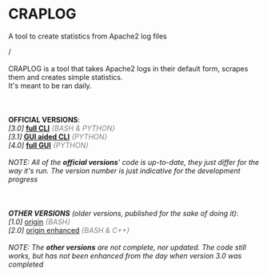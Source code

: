# CRAPLOG
A tool to create statistics from Apache2 log files 

/<br>
<br>
CRAPLOG is a tool that takes Apache2 logs in their default form, scrapes them and creates simple statistics.<br>
It's meant to be ran daily.<br>
<br>
<br>
<br>
<b>OFFICIAL VERSIONS</b>:<br>
<i>[3.0]</i> <b><a href="https://github.com/elB4RTO/craplog-fullCLI">full CLI</a></b> <i style="color:grey">{BASH & PYTHON}</i><br>
<i>[3.1]</i> <b><a href="https://github.com/elB4RTO/craplog-GUIaidedCLI">GUI aided CLI</a></b> <i style="color:grey">{PYTHON}</i><br>
<i>[4.0]</i> <b><a href="https://github.com/elB4RTO/craplog-fullGUI">full GUI</a></b> <i style="color:grey">{PYTHON}</i><br>
<br>
<i>NOTE: All of the <b>official versions</b>' code is up-to-date, they just differ for the way it's run. The version number is just indicative for the development progress</i><br>
<br>
<br>
<br>
<i><b>OTHER VERSIONS</b> (older versions, published for the sake of doing it)</i>:<br>
<i>[1.0]</i> <a href="https://github.com/elB4RTO/craplog-origin">origin</a> <i style="color:grey">{BASH}</i><br>
<i>[2.0]</i> <a href="https://github.com/elB4RTO/craplog-originEnhanced">origin enhanced</a> <i style="color:grey">{BASH & C++}</i><br>
<br>
<i>NOTE: The <b>other versions</b> are not complete, nor updated. The code still works, but has not been enhanced from the day when version 3.0 was completed</i><br>
<br>
